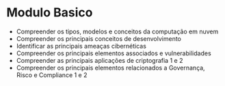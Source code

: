  # Modulo Basico

 - Compreender os tipos, modelos e conceitos da computação em nuvem
 - Compreender os principais conceitos de desenvolvimento
 - Identificar as principais ameaças cibernéticas
 - Compreender os principais elementos associados e vulnerabilidades
 - Compreender as principais aplicações de criptografia 1 e 2
 - Compreender os principais elementos relacionados a Governança, Risco e Compliance 1 e 2

